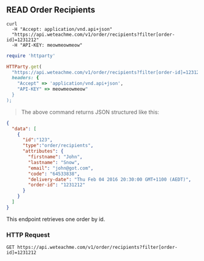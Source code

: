 ## READ Order Recipients

```shell
curl 
  -H "Accept: application/vnd.api+json" 
  "https://api.weteachme.com/v1/order/recipients?filter[order-id]=1231212"
  -H "API-KEY: meowmeowmeow"
```

```ruby
require 'httparty'

HTTParty.get(
  "https://api.weteachme.com/v1/order/recipients?filter[order-id]=1231212", 
  headers: {
    "Accept" => 'application/vnd.api+json', 
    "API-KEY" => meowmeowmeow"
  }
);

```

> The above command returns JSON structured like this:

```json
{
  "data": [
    {
      "id":"123",
      "type":"order/recipients",
      "attributes": {
        "firstname": "John",
        "lastname": "Snow",
        "email": "john@got.com",
        "code": "64533838",
        "delivery-date": "Thu Feb 04 2016 20:30:00 GMT+1100 (AEDT)",
        "order-id": "1231212"
      }
    }
  ]
}
```

This endpoint retrieves one order by id.

### HTTP Request

`GET https://api.weteachme.com/v1/order/recipients?filter[order-id]=1231212`

